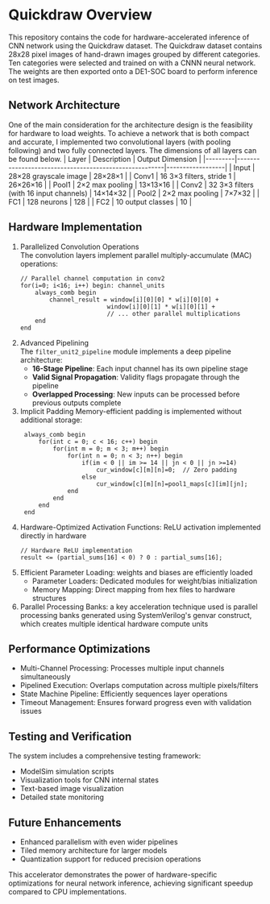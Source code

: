# Quickdraw Overview
This repository contains the code for hardware-accelerated inference of CNN network using the Quickdraw dataset. The Quickdraw dataset contains 28x28 pixel images of hand-drawn images grouped by different categories. Ten categories were selected and trained on with a CNNN neural network. The weights are then exported onto a DE1-SOC board to perform inference on test images. 

## Network Architecture
One of the main consideration for the architecture design is the feasibility for hardware to load weights. To achieve a network that is both compact and accurate, I implemented two convolutional layers (with pooling following) and two fully connected layers. The dimensions of all layers can be found below. 
| Layer   | Description                                           | Output Dimension |
|---------|-------------------------------------------------------|------------------|
| Input   | 28×28 grayscale image                                 | 28×28×1          |
| Conv1   | 16 3×3 filters, stride 1                              | 26×26×16         |
| Pool1   | 2×2 max pooling                                       | 13×13×16         |
| Conv2   | 32 3×3 filters (with 16 input channels)               | 14×14×32         |
| Pool2   | 2×2 max pooling                                       | 7×7×32           |
| FC1     | 128 neurons                                           | 128              |
| FC2     | 10 output classes                                     | 10               |

## Hardware Implementation
1. Parallelized Convolution Operations  
  The convolution layers implement parallel multiply-accumulate (MAC) operations:
      ```
      // Parallel channel computation in conv2
      for(i=0; i<16; i++) begin: channel_units
          always_comb begin
              channel_result = window[i][0][0] * w[i][0][0] + 
                              window[i][0][1] * w[i][0][1] + 
                              // ... other parallel multiplications
          end
      end
      ```
2. Advanced Pipelining  
   The `filter_unit2_pipeline` module implements a deep pipeline architecture:
   * **16-Stage Pipeline**: Each input channel has its own pipeline stage
   * **Valid Signal Propagation**: Validity flags propagate through the pipeline
   * **Overlapped Processing**: New inputs can be processed before previous outputs complete
3. Implicit Padding
   Memory-efficient padding is implemented without additional storage:
   ```
    always_comb begin
        for(int c = 0; c < 16; c++) begin
            for(int m = 0; m < 3; m++) begin
                for(int n = 0; n < 3; n++) begin
                    if(im < 0 || im >= 14 || jn < 0 || jn >=14) 
                        cur_window[c][m][n]=0;  // Zero padding
                    else
                        cur_window[c][m][n]=pool1_maps[c][im][jn];
                end
            end
        end
    end
   ```
4. Hardware-Optimized Activation Functions: ReLU activation implemented directly in hardware
      ```
      // Hardware ReLU implementation
      result <= (partial_sums[16] < 0) ? 0 : partial_sums[16];
      ```
5. Efficient Parameter Loading: weights and biases are efficiently loaded
    * Parameter Loaders: Dedicated modules for weight/bias initialization
    * Memory Mapping: Direct mapping from hex files to hardware structures
6. Parallel Processing Banks: a key acceleration technique used is parallel processing banks generated using SystemVerilog's genvar construct, which creates multiple identical hardware compute units

## Performance Optimizations
* Multi-Channel Processing: Processes multiple input channels simultaneously
* Pipelined Execution: Overlaps computation across multiple pixels/filters
* State Machine Pipeline: Efficiently sequences layer operations
* Timeout Management: Ensures forward progress even with validation issues

## Testing and Verification
The system includes a comprehensive testing framework:
* ModelSim simulation scripts
* Visualization tools for CNN internal states
* Text-based image visualization
* Detailed state monitoring

## Future Enhancements
* Enhanced parallelism with even wider pipelines
* Tiled memory architecture for larger models
* Quantization support for reduced precision operations

This accelerator demonstrates the power of hardware-specific optimizations for neural network inference, achieving significant speedup compared to CPU implementations.
